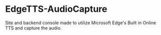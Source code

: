 # EdgeTTS-AudioCapture
Site and backend console made to utilize Microsoft Edge's Built in Online TTS and capture the audio.
